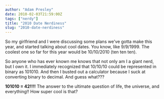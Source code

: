 ```yaml
---
author: "Adam Presley"
date: 2010-02-03T21:59:00Z
tags: ["nerdy"]
title: "2010 Date Nerdiness"
slug: "2010-date-nerdiness"
---
```


So my girlfriend and I were discussing some plans we've gotta make this
year, and started talking about cool dates. You know, like 9/9/1999. The
coolest one so far for this year would be 10/10/2010 (ten ten ten).

So anyone who has ever known me knows that not only am I a giant nerd,
but I own it. I immediately recognized that 10/10/10 could be
represented in binary as 101010. And then I busted out a calculator
because I suck at converting binary to decimal. And guess what???

**101010 = 42!!!!** The answer to the ultimate question of life, the
universe, and everything!! How super cool is that?
